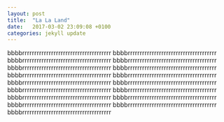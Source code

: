 ```yaml
---
layout: post
title:  "La La Land"
date:   2017-03-02 23:09:08 +0100
categories: jekyll update
---
```

bbbbrrrrrrrrrrrrrrrrrrrrrrrrrrrrrrrrrrrrr
bbbbrrrrrrrrrrrrrrrrrrrrrrrrrrrrrrrrrrrrr
bbbbrrrrrrrrrrrrrrrrrrrrrrrrrrrrrrrrrrrrr
bbbbrrrrrrrrrrrrrrrrrrrrrrrrrrrrrrrrrrrrr
bbbbrrrrrrrrrrrrrrrrrrrrrrrrrrrrrrrrrrrrr
bbbbrrrrrrrrrrrrrrrrrrrrrrrrrrrrrrrrrrrrr
bbbbrrrrrrrrrrrrrrrrrrrrrrrrrrrrrrrrrrrrr
bbbbrrrrrrrrrrrrrrrrrrrrrrrrrrrrrrrrrrrrr
bbbbrrrrrrrrrrrrrrrrrrrrrrrrrrrrrrrrrrrrr
bbbbrrrrrrrrrrrrrrrrrrrrrrrrrrrrrrrrrrrrr
bbbbrrrrrrrrrrrrrrrrrrrrrrrrrrrrrrrrrrrrr
bbbbrrrrrrrrrrrrrrrrrrrrrrrrrrrrrrrrrrrrr
bbbbrrrrrrrrrrrrrrrrrrrrrrrrrrrrrrrrrrrrr
bbbbrrrrrrrrrrrrrrrrrrrrrrrrrrrrrrrrrrrrr
bbbbrrrrrrrrrrrrrrrrrrrrrrrrrrrrrrrrrrrrr
bbbbrrrrrrrrrrrrrrrrrrrrrrrrrrrrrrrrrrrrr
bbbbrrrrrrrrrrrrrrrrrrrrrrrrrrrrrrrrrrrrr

